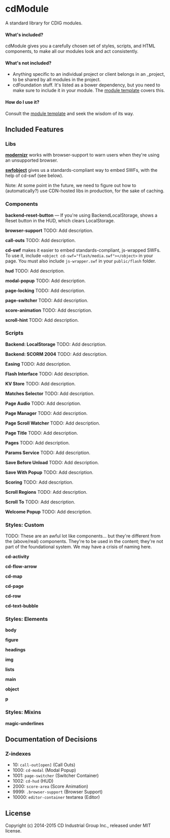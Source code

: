 # cdModule
A standard library for CDIG modules.


#### What's included?
cdModule gives you a carefully chosen set of styles, scripts, and HTML components, to make all our modules look and act consistently.


#### What's not included?
* Anything specific to an individual project or client belongs in an _project, to be shared by all modules in the project.
* cdFoundation stuff. It's listed as a bower dependency, but you need to make sure to include it in your module. The [module template](https://github.com/cdig/cd-module-template) covers this.

#### How do I use it?
Consult the [module template](https://github.com/cdig/cd-module-template) and seek the wisdom of its way.


## Included Features


### Libs

**[modernizr](https://modernizr.com)** works with browser-support to warn users when they're using an unsupported browser.

**[swfobject](https://github.com/swfobject/swfobject)** gives us a standards-compliant way to embed SWFs, with the help of cd-swf (see below).

Note: At some point in the future, we need to figure out how to (automatically?) use CDN-hosted libs in production, for the sake of caching.


### Components

**backend-reset-button** — If you're using BackendLocalStorage, shows a Reset button in the HUD, which clears LocalStorage.

**browser-support** TODO: Add description.

**call-outs** TODO: Add description.

**cd-swf** makes it easier to embed standards-compliant, js-wrapped SWFs. To use it, include `<object cd-swf="flash/media.swf"></object>` in your page. You must also include `js-wrapper.swf` in your `public/flash` folder.

**hud** TODO: Add description.

**modal-popup** TODO: Add description.

**page-locking** TODO: Add description.

**page-switcher** TODO: Add description.

**score-animation** TODO: Add description.

**scroll-hint** TODO: Add description.


### Scripts

**Backend: LocalStorage** TODO: Add description.

**Backend: SCORM 2004** TODO: Add description.

**Easing** TODO: Add description.

**Flash Interface** TODO: Add description.

**KV Store** TODO: Add description.

**Matches Selector** TODO: Add description.

**Page Audio** TODO: Add description.

**Page Manager** TODO: Add description.

**Page Scroll Watcher** TODO: Add description.

**Page Title** TODO: Add description.

**Pages** TODO: Add description.

**Params Service** TODO: Add description.

**Save Before Unload** TODO: Add description.

**Save With Popup** TODO: Add description.

**Scoring** TODO: Add description.

**Scroll Regions** TODO: Add description.

**Scroll To** TODO: Add description.

**Welcome Popup** TODO: Add description.

### Styles: Custom
TODO: These are an awful lot like components... but they're different from the (above/real) components. They're to be used in the content; they're not part of the foundational system. We may have a crisis of naming here.

**cd-activity**

**cd-flow-arrow**

**cd-map**

**cd-page**

**cd-row**

**cd-text-bubble**


### Styles: Elements

**body**

**figure**

**headings**

**img**

**lists**

**main**

**object**

**p**


### Styles: Mixins

**magic-underlines**


## Documentation of Decisions

### Z-indexes

* 10: `call-out[open]` (Call Outs)
* 1000: `cd-modal` (Modal Popup)
* 1001:	`page-switcher` (Switcher Container)
* 1002: `cd-hud` (HUD)
* 2000: `score-area` (Score Animation)
* 9999: `.browser-support` (Browser Support)
* 10000: `editor-container` textarea (Editor)


## License
Copyright (c) 2014-2015 CD Industrial Group Inc., released under MIT license.
